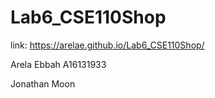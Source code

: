 # Lab6_CSE110Shop
link: https://arelae.github.io/Lab6_CSE110Shop/

Arela Ebbah A16131933

Jonathan Moon
